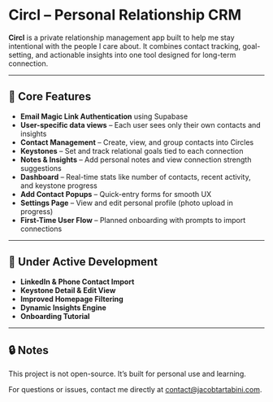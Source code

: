 # Circl – Personal Relationship CRM

**Circl** is a private relationship management app built to help me stay intentional with the people I care about. It combines contact tracking, goal-setting, and actionable insights into one tool designed for long-term connection.

---

## 🌟 Core Features

- **Email Magic Link Authentication** using Supabase
- **User-specific data views** – Each user sees only their own contacts and insights
- **Contact Management** – Create, view, and group contacts into Circles
- **Keystones** – Set and track relational goals tied to each connection
- **Notes & Insights** – Add personal notes and view connection strength suggestions
- **Dashboard** – Real-time stats like number of contacts, recent activity, and keystone progress
- **Add Contact Popups** – Quick-entry forms for smooth UX
- **Settings Page** – View and edit personal profile (photo upload in progress)
- **First-Time User Flow** – Planned onboarding with prompts to import connections

---

## 🚧 Under Active Development

- **LinkedIn & Phone Contact Import**
- **Keystone Detail & Edit View**
- **Improved Homepage Filtering**
- **Dynamic Insights Engine**
- **Onboarding Tutorial**

---

## 🔒 Notes

This project is not open-source. It’s built for personal use and learning.

For questions or issues, contact me directly at [contact@jacobtartabini.com](mailto:contact@jacobtartabini.com).
